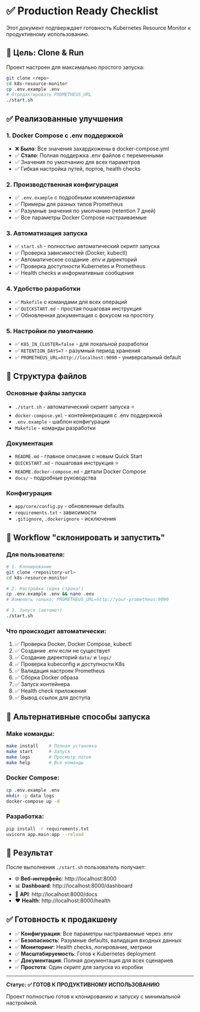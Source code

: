 # ✅ Production Ready Checklist

Этот документ подтверждает готовность Kubernetes Resource Monitor к продуктивному использованию.

## 🎯 Цель: Clone & Run

Проект настроен для максимально простого запуска:

```bash
git clone <repo>
cd k8s-resource-monitor
cp .env.example .env
# Отредактировать PROMETHEUS_URL
./start.sh
```

## ✅ Реализованные улучшения

### 1. **Docker Compose с .env поддержкой**
- ❌ **Было**: Все значения захардкожены в docker-compose.yml  
- ✅ **Стало**: Полная поддержка .env файлов с переменными
- ✅ Значения по умолчанию для всех параметров
- ✅ Гибкая настройка путей, портов, health checks

### 2. **Производственная конфигурация**  
- ✅ `.env.example` с подробными комментариями
- ✅ Примеры для разных типов Prometheus
- ✅ Разумные значения по умолчанию (retention 7 дней)
- ✅ Все параметры Docker Compose настраиваемые

### 3. **Автоматизация запуска**
- ✅ `start.sh` - полностью автоматический скрипт запуска
- ✅ Проверка зависимостей (Docker, kubectl)
- ✅ Автоматическое создание .env и директорий
- ✅ Проверка доступности Kubernetes и Prometheus
- ✅ Health checks и информативные сообщения

### 4. **Удобство разработки**
- ✅ `Makefile` с командами для всех операций
- ✅ `QUICKSTART.md` - простая пошаговая инструкция
- ✅ Обновленная документация с фокусом на простоту

### 5. **Настройки по умолчанию**
- ✅ `K8S_IN_CLUSTER=false` - для локальной разработки
- ✅ `RETENTION_DAYS=7` - разумный период хранения
- ✅ `PROMETHEUS_URL=http://localhost:9090` - универсальный default

## 📁 Структура файлов

### Основные файлы запуска
- `./start.sh` - автоматический скрипт запуска ⭐
- `docker-compose.yml` - контейнеризация с .env поддержкой
- `.env.example` - шаблон конфигурации
- `Makefile` - команды разработки

### Документация
- `README.md` - главное описание с новым Quick Start
- `QUICKSTART.md` - пошаговая инструкция ⭐  
- `README.docker-compose.md` - детали Docker Compose
- `docs/` - подробные руководства

### Конфигурация
- `app/core/config.py` - обновленные defaults
- `requirements.txt` - зависимости
- `.gitignore`, `.dockerignore` - исключения

## 🚀 Workflow "склонировать и запустить"

### Для пользователя:
```bash
# 1. Клонирование
git clone <repository-url>
cd k8s-resource-monitor

# 2. Настройка (одна строка!)
cp .env.example .env && nano .env
# Изменить только: PROMETHEUS_URL=http://your-prometheus:9090

# 3. Запуск (автомат)
./start.sh
```

### Что происходит автоматически:
1. ✅ Проверка Docker, Docker Compose, kubectl
2. ✅ Создание .env если не существует  
3. ✅ Создание директорий `data/` и `logs/`
4. ✅ Проверка kubeconfig и доступности K8s
5. ✅ Валидация настроек Prometheus
6. ✅ Сборка Docker образа
7. ✅ Запуск контейнера
8. ✅ Health check приложения
9. ✅ Вывод ссылок для доступа

## 🔧 Альтернативные способы запуска

### Make команды:
```bash
make install    # Полная установка
make start      # Запуск
make logs       # Просмотр логов
make help       # Все команды
```

### Docker Compose:
```bash
cp .env.example .env
mkdir -p data logs  
docker-compose up -d
```

### Разработка:
```bash
pip install -r requirements.txt
uvicorn app.main:app --reload
```

## 🎯 Результат

После выполнения `./start.sh` пользователь получает:

- 🌐 **Веб-интерфейс**: http://localhost:8000
- 📊 **Dashboard**: http://localhost:8000/dashboard
- 🔧 **API**: http://localhost:8000/docs
- ❤️ **Health**: http://localhost:8000/health

## ✅ Готовность к продакшену

- ✅ **Конфигурация**: Все параметры настраиваемые через .env
- ✅ **Безопасность**: Разумные defaults, валидация входных данных
- ✅ **Мониторинг**: Health checks, логирование, метрики
- ✅ **Масштабируемость**: Готов к Kubernetes deployment
- ✅ **Документация**: Полная документация для всех сценариев
- ✅ **Простота**: Один скрипт для запуска из коробки

---

**Статус: ✅ ГОТОВ К ПРОДУКТИВНОМУ ИСПОЛЬЗОВАНИЮ**

Проект полностью готов к клонированию и запуску с минимальной настройкой.
